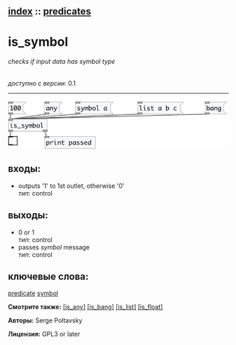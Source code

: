 [index](index.html) :: [predicates](category_predicates.html)
---

# is_symbol

###### checks if input data has *symbol* type

*доступно с версии:* 0.1

---




[![example](../examples/img/is_symbol.jpg)](../examples/pd/is_symbol.pd)









## входы:

* outputs &#39;1&#39; to 1st outlet, otherwise &#39;0&#39;<br>
_тип:_ control



## выходы:

* 0 or 1<br>
_тип:_ control
* passes *symbol* message<br>
_тип:_ control



## ключевые слова:

[predicate](keywords/predicate.html)
[symbol](keywords/symbol.html)



**Смотрите также:**
[\[is_any\]](is_any.html)
[\[is_bang\]](is_bang.html)
[\[is_list\]](is_list.html)
[\[is_float\]](is_float.html)




**Авторы:** Serge Poltavsky




**Лицензия:** GPL3 or later





